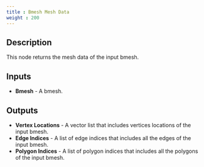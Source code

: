 ```yaml
---
title : Bmesh Mesh Data
weight : 200
---
```


## Description

This node returns the mesh data of the input bmesh.

## Inputs

- **Bmesh** - A bmesh.

## Outputs

- **Vertex Locations** - A vector list that includes vertices
    locations of the input bmesh.
- **Edge Indices** - A list of edge indices that includes all the
    edges of the input bmesh.
- **Polygon Indices** - A list of polygon indices that includes all
    the polygons of the input bmesh.
